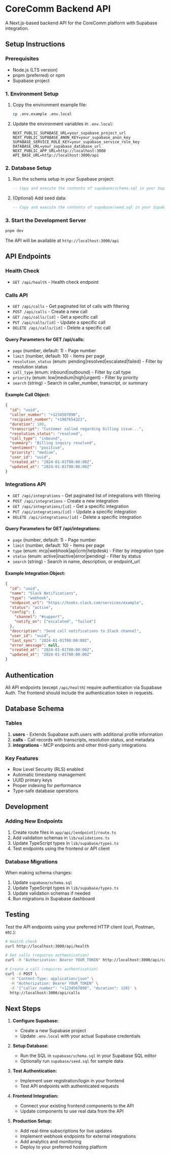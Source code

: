 # CoreComm Backend API

A Next.js-based backend API for the CoreComm platform with Supabase integration.

## Setup Instructions

### Prerequisites

- Node.js (LTS version)
- pnpm (preferred) or npm
- Supabase project

### 1. Environment Setup

1. Copy the environment example file:
   ```bash
   cp .env.example .env.local
   ```

2. Update the environment variables in `.env.local`:
   ```env
   NEXT_PUBLIC_SUPABASE_URL=your_supabase_project_url
   NEXT_PUBLIC_SUPABASE_ANON_KEY=your_supabase_anon_key
   SUPABASE_SERVICE_ROLE_KEY=your_supabase_service_role_key
   DATABASE_URL=your_supabase_database_url
   NEXT_PUBLIC_APP_URL=http://localhost:3000
   API_BASE_URL=http://localhost:3000/api
   ```

### 2. Database Setup

1. Run the schema setup in your Supabase project:
   ```sql
   -- Copy and execute the contents of supabase/schema.sql in your Supabase SQL editor
   ```

2. (Optional) Add seed data:
   ```sql
   -- Copy and execute the contents of supabase/seed.sql in your Supabase SQL editor
   ```

### 3. Start the Development Server

```bash
pnpm dev
```

The API will be available at `http://localhost:3000/api`

## API Endpoints

### Health Check
- `GET /api/health` - Health check endpoint

### Calls API
- `GET /api/calls` - Get paginated list of calls with filtering
- `POST /api/calls` - Create a new call
- `GET /api/calls/[id]` - Get a specific call
- `PUT /api/calls/[id]` - Update a specific call
- `DELETE /api/calls/[id]` - Delete a specific call

#### Query Parameters for GET /api/calls:
- `page` (number, default: 1) - Page number
- `limit` (number, default: 10) - Items per page
- `resolution_status` (enum: pending|resolved|escalated|failed) - Filter by resolution status
- `call_type` (enum: inbound|outbound) - Filter by call type
- `priority` (enum: low|medium|high|urgent) - Filter by priority
- `search` (string) - Search in caller_number, transcript, or summary

#### Example Call Object:
```json
{
  "id": "uuid",
  "caller_number": "+1234567890",
  "recipient_number": "+1987654321",
  "duration": 180,
  "transcript": "Customer called regarding billing issue...",
  "resolution_status": "resolved",
  "call_type": "inbound",
  "summary": "Billing inquiry resolved",
  "sentiment": "positive",
  "priority": "medium",
  "user_id": "uuid",
  "created_at": "2024-01-01T00:00:00Z",
  "updated_at": "2024-01-01T00:00:00Z"
}
```

### Integrations API
- `GET /api/integrations` - Get paginated list of integrations with filtering
- `POST /api/integrations` - Create a new integration
- `GET /api/integrations/[id]` - Get a specific integration
- `PUT /api/integrations/[id]` - Update a specific integration
- `DELETE /api/integrations/[id]` - Delete a specific integration

#### Query Parameters for GET /api/integrations:
- `page` (number, default: 1) - Page number
- `limit` (number, default: 10) - Items per page
- `type` (enum: mcp|webhook|api|crm|helpdesk) - Filter by integration type
- `status` (enum: active|inactive|error|pending) - Filter by status
- `search` (string) - Search in name, description, or endpoint_url

#### Example Integration Object:
```json
{
  "id": "uuid",
  "name": "Slack Notifications",
  "type": "webhook",
  "endpoint_url": "https://hooks.slack.com/services/example",
  "status": "active",
  "config": {
    "channel": "#support",
    "notify_on": ["escalated", "failed"]
  },
  "description": "Send call notifications to Slack channel",
  "user_id": "uuid",
  "last_sync": "2024-01-01T00:00:00Z",
  "error_message": null,
  "created_at": "2024-01-01T00:00:00Z",
  "updated_at": "2024-01-01T00:00:00Z"
}
```

## Authentication

All API endpoints (except `/api/health`) require authentication via Supabase Auth. The frontend should include the authentication token in requests.

## Database Schema

### Tables

1. **users** - Extends Supabase auth.users with additional profile information
2. **calls** - Call records with transcripts, resolution status, and metadata
3. **integrations** - MCP endpoints and other third-party integrations

### Key Features

- Row Level Security (RLS) enabled
- Automatic timestamp management
- UUID primary keys
- Proper indexing for performance
- Type-safe database operations

## Development

### Adding New Endpoints

1. Create route files in `app/api/[endpoint]/route.ts`
2. Add validation schemas in `lib/validations.ts`
3. Update TypeScript types in `lib/supabase/types.ts`
4. Test endpoints using the frontend or API client

### Database Migrations

When making schema changes:

1. Update `supabase/schema.sql`
2. Update TypeScript types in `lib/supabase/types.ts`
3. Update validation schemas if needed
4. Run migrations in Supabase dashboard

## Testing

Test the API endpoints using your preferred HTTP client (curl, Postman, etc.):

```bash
# Health check
curl http://localhost:3000/api/health

# Get calls (requires authentication)
curl -H "Authorization: Bearer YOUR_TOKEN" http://localhost:3000/api/calls

# Create a call (requires authentication)
curl -X POST \
  -H "Content-Type: application/json" \
  -H "Authorization: Bearer YOUR_TOKEN" \
  -d '{"caller_number": "+1234567890", "duration": 120}' \
  http://localhost:3000/api/calls
```

## Next Steps

1. **Configure Supabase:**
   - Create a new Supabase project
   - Update `.env.local` with your actual Supabase credentials
   
2. **Setup Database:**
   - Run the SQL in `supabase/schema.sql` in your Supabase SQL editor
   - Optionally run `supabase/seed.sql` for sample data

3. **Test Authentication:**
   - Implement user registration/login in your frontend
   - Test API endpoints with authenticated requests

4. **Frontend Integration:**
   - Connect your existing frontend components to the API
   - Update components to use real data from the API

5. **Production Setup:**
   - Add real-time subscriptions for live updates
   - Implement webhook endpoints for external integrations
   - Add analytics and monitoring
   - Deploy to your preferred hosting platform

